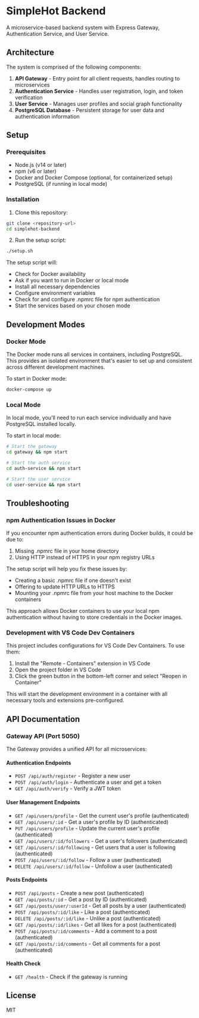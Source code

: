 # SimpleHot Backend

A microservice-based backend system with Express Gateway, Authentication Service, and User Service.

## Architecture

The system is comprised of the following components:

1. **API Gateway** - Entry point for all client requests, handles routing to microservices
2. **Authentication Service** - Handles user registration, login, and token verification
3. **User Service** - Manages user profiles and social graph functionality
4. **PostgreSQL Database** - Persistent storage for user data and authentication information

## Setup

### Prerequisites

- Node.js (v14 or later)
- npm (v6 or later)
- Docker and Docker Compose (optional, for containerized setup)
- PostgreSQL (if running in local mode)

### Installation

1. Clone this repository:

```bash
git clone <repository-url>
cd simplehot-backend
```

2. Run the setup script:

```bash
./setup.sh
```

The setup script will:
- Check for Docker availability
- Ask if you want to run in Docker or local mode
- Install all necessary dependencies
- Configure environment variables
- Check for and configure .npmrc file for npm authentication
- Start the services based on your chosen mode

## Development Modes

### Docker Mode

The Docker mode runs all services in containers, including PostgreSQL. This provides an isolated environment that's easier to set up and consistent across different development machines.

To start in Docker mode:

```bash
docker-compose up
```

### Local Mode

In local mode, you'll need to run each service individually and have PostgreSQL installed locally.

To start in local mode:

```bash
# Start the gateway
cd gateway && npm start

# Start the auth service
cd auth-service && npm start

# Start the user service
cd user-service && npm start
```

## Troubleshooting

### npm Authentication Issues in Docker

If you encounter npm authentication errors during Docker builds, it could be due to:

1. Missing .npmrc file in your home directory
2. Using HTTP instead of HTTPS in your npm registry URLs

The setup script will help you fix these issues by:
- Creating a basic .npmrc file if one doesn't exist
- Offering to update HTTP URLs to HTTPS
- Mounting your .npmrc file from your host machine to the Docker containers

This approach allows Docker containers to use your local npm authentication without having to store credentials in the Docker images.

### Development with VS Code Dev Containers

This project includes configurations for VS Code Dev Containers. To use them:

1. Install the "Remote - Containers" extension in VS Code
2. Open the project folder in VS Code
3. Click the green button in the bottom-left corner and select "Reopen in Container"

This will start the development environment in a container with all necessary tools and extensions pre-configured.

## API Documentation

### Gateway API (Port 5050)

The Gateway provides a unified API for all microservices:

#### Authentication Endpoints
- `POST /api/auth/register` - Register a new user
- `POST /api/auth/login` - Authenticate a user and get a token
- `GET /api/auth/verify` - Verify a JWT token

#### User Management Endpoints
- `GET /api/users/profile` - Get the current user's profile (authenticated)
- `GET /api/users/:id` - Get a user's profile by ID (authenticated)
- `PUT /api/users/profile` - Update the current user's profile (authenticated)
- `GET /api/users/:id/followers` - Get a user's followers (authenticated)
- `GET /api/users/:id/following` - Get users that a user is following (authenticated)
- `POST /api/users/:id/follow` - Follow a user (authenticated)
- `DELETE /api/users/:id/follow` - Unfollow a user (authenticated)

#### Posts Endpoints
- `POST /api/posts` - Create a new post (authenticated)
- `GET /api/posts/:id` - Get a post by ID (authenticated)
- `GET /api/posts/user/:userId` - Get all posts by a user (authenticated)
- `POST /api/posts/:id/like` - Like a post (authenticated)
- `DELETE /api/posts/:id/like` - Unlike a post (authenticated)
- `GET /api/posts/:id/likes` - Get all likes for a post (authenticated)
- `POST /api/posts/:id/comments` - Add a comment to a post (authenticated)
- `GET /api/posts/:id/comments` - Get all comments for a post (authenticated)

#### Health Check
- `GET /health` - Check if the gateway is running

## License

MIT 